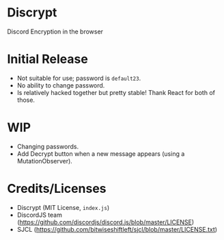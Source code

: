 # Discrypt
 Discord Encryption in the browser

# Initial Release
* Not suitable for use; password is ``default23``. 
* No ability to change password.
* Is relatively hacked together but pretty stable! Thank React for both of those.

# WIP
* Changing passwords.
* Add Decrypt button when a new message appears (using a MutationObserver).

# Credits/Licenses
* Discrypt (MIT License, ``index.js``)
* DiscordJS team (https://github.com/discordjs/discord.js/blob/master/LICENSE)
* SJCL (https://github.com/bitwiseshiftleft/sjcl/blob/master/LICENSE.txt)